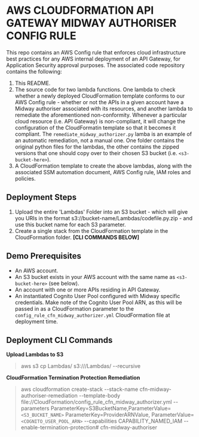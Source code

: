 # AWS CLOUDFORMATION API GATEWAY MIDWAY AUTHORISER CONFIG RULE

This repo contains an AWS Config rule that enforces cloud infrastructure best practices for any AWS internal deployment of an API Gateway, for Application Security approval purposes.  The associated code repository contains the following:

1.  This README.
    <br>
2.  The source code for two lambda functions. One lambda to check whether a newly deployed CloudFormation template conforms to our AWS Config rule - whether or not the APIs in a given account have a Midway authoriser associated with its resources, and another lambda to remediate the aforementioned non-conformity. Whenever a particular cloud resource (i.e. API Gateway) is non-compliant, it will change the configuration of the CloudFormatin template so that it becomes it compliant. The `remediate_midway_authorizer.py` lamba is an example of an automatic remediation, not a manual one. One folder contains the original python files for the lambdas, the other contains the zipped versions that one should copy over to their chosen S3 bucket (i.e. `<s3-bucket-here>`).
    <br>
3.  A CloudFormation template to create the above lambdas, along with the associated SSM automation document, AWS Config rule, IAM roles and policies.

## Deployment Steps

1. Upload the entire 'Lambdas' Folder into an S3 bucket - which will give you URIs in the format s3://bucket-name/Lambdas/codefile.py.zip - and use this bucket name for each S3 parameter.
   <br>
2. Create a single stack from the CloudFormation template in the CloudFormation folder.
   **[CLI COMMANDS BELOW]**

## Demo Prerequisites

- An AWS account.
- An S3 bucket exists in your AWS account with the same name as `<s3-bucket-here>` (see below).
- An account with one or more APIs residing in API Gateway.
- An instantiated Cognito User Pool configured with Midway specific credentials. Make note of the Cognito User Pool ARN, as this will be passed in as a CloudFormation parameter to the `config_rule_cfn_midway_authorizer.yml` CloudFormation file at deployment time. 


## Deployment CLI Commands

**Upload Lambdas to S3**

> aws s3 cp Lambdas/ s3://<s3-bucket-here>/Lambdas/ --recursive

**CloudFormation Termination Protection Remediation**

> aws cloudformation create-stack --stack-name cfn-midway-authoriser-remediation --template-body file://CloudFormation/config_rule_cfn_midway_authorizer.yml --parameters ParameterKey=S3BucketName,ParameterValue=`<S3_BUCKET_NAME>` ParameterKey=ProviderARNValue, ParameterValue=`<COGNITO_USER_POOL_ARN>` --capabilities CAPABILITY_NAMED_IAM --enable-termination-protection# cfn-midway-authoriser
